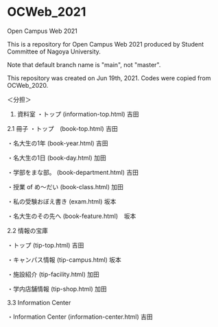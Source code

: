 # OCWeb_2021
Open Campus Web 2021

This is a repository for Open Campus Web 2021 produced by Student Committee of Nagoya University.

Note that default branch name is "main", not "master".

This repository was created on Jun 19th, 2021. Codes were copied from OCWeb_2020.

＜分担＞

1. 資料室
・トップ (information-top.html) 吉田

2.1 冊子 
・トップ　(book-top.html)  吉田

・名大生の1年 (book-year.html)  吉田

・名大生の1日 (book-day.html) 加田

・学部をまな部。 (book-department.html) 吉田

・授業 of め〜だい (book-class.html) 加田

・私の受験おぼえ書き (exam.html)  坂本

・名大生のその先へ (book-feature.html)　坂本


2.2 情報の宝庫

・トップ (tip-top.html) 吉田

・キャンパス情報 (tip-campus.html)  坂本

・施設紹介 (tip-facility.html) 加田

・学内店舗情報 (tip-shop.html) 加田


3.3 Information Center

・Information Center (information-center.html) 吉田
